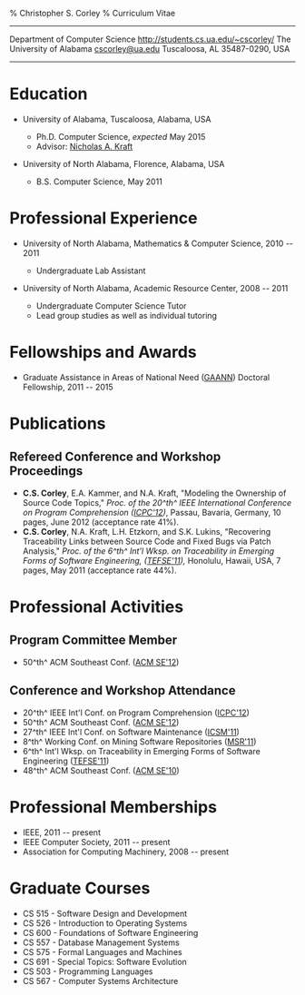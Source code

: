 % Christopher S. Corley
% Curriculum Vitae

<span class="vita-table">

------------------------------ ------------------------------------------------
Department of Computer Science           <http://students.cs.ua.edu/~cscorley/>
The University of Alabama           <span class="mail"><cscorley@ua.edu></span>
Tuscaloosa, AL 35487-0290, USA
------------------------------ ------------------------------------------------

</span>


Education
=========

- University of Alabama, Tuscaloosa, Alabama, USA
    - Ph.D. Computer Science, *expected* May 2015
    - Advisor: [Nicholas A. Kraft](http://cs.ua.edu/~nkraft/)

- University of North Alabama, Florence, Alabama, USA
    - B.S. Computer Science, May 2011

Professional Experience
======================

- University of North Alabama, Mathematics & Computer Science, 2010 -- 2011
    - Undergraduate Lab Assistant

- University of North Alabama, Academic Resource Center, 2008 -- 2011
    - Undergraduate Computer Science Tutor
    - Lead group studies as well as individual tutoring

Fellowships and Awards
======================

- Graduate Assistance in Areas of National Need
([GAANN](http://gaann.cs.ua.edu/)) Doctoral Fellowship,
2011 -- 2015

Publications
============

Refereed Conference and Workshop Proceedings
----
- **C.S. Corley**, E.A. Kammer, and N.A. Kraft,
"Modeling the Ownership of Source Code Topics,"
*Proc. of the 20^th^ IEEE International Conference on Program Comprehension
([ICPC'12](http://icpc12.sosy-lab.org/))*,
Passau, Bavaria, Germany, 10 pages, June 2012
(acceptance rate 41%).
- **C.S. Corley**, N.A. Kraft, L.H. Etzkorn, and S.K. Lukins,
"Recovering Traceability Links between Source Code and Fixed Bugs via Patch
Analysis,"
*Proc. of the 6^th^ Int'l Wksp. on Traceability in Emerging Forms of Software
Engineering, ([TEFSE'11](http://www*.cs.wm.edu/semeru/tefse2011)),*
Honolulu, Hawaii, USA, 7 pages, May 2011
(acceptance rate 44%).

Professional Activities
=======================

Program Committee Member
------------------------

- 50^th^ ACM Southeast Conf. ([ACM SE'12](http://cs.ua.edu/acmse2012/))

Conference and Workshop Attendance
--------------------------------

- 20^th^ IEEE Int'l Conf. on Program Comprehension ([ICPC'12](http://icpc12.sosy-lab.org/))
- 50^th^ ACM Southeast Conf. ([ACM SE'12](http://cs.ua.edu/acmse2012/))
- 27^th^ IEEE Int'l Conf. on Software Maintenance
([ICSM'11](http://www.cs.wm.edu/icsm2011))
- 8^th^ Working Conf. on Mining Software Repositories ([MSR'11](http://2011.msrconf.org/))
- 6^th^ Int'l Wksp. on Traceability in Emerging Forms of Software Engineering ([TEFSE'11](http://www.cs.wm.edu/semeru/tefse2011))
- 48^th^ ACM Southeast Conf. ([ACM SE'10](http://www.cs.oldemiss.edu/acmse2010/))

Professional Memberships
==========================

- IEEE, 2011 -- present
- IEEE Computer Society, 2011 -- present
- Association for Computing Machinery, 2008 -- present

Graduate Courses
================

- CS 515 - Software Design and Development
- CS 526 - Introduction to Operating Systems
- CS 600 - Foundations of Software Engineering
- CS 557 - Database Management Systems
- CS 575 - Formal Languages and Machines
- CS 691 - Special Topics: Software Evolution
- CS 503 - Programming Languages
- CS 567 - Computer Systems Architecture
